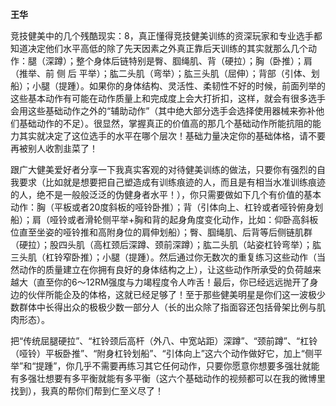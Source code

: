 **王华**

竞技健美中的几个残酷现实：8，真正懂得竞技健美训练的资深玩家和专业选手都知道决定他们水平高低的除了先天因素之外真正靠后天训练的其实就那么几个动作：腿（深蹲）；整个身体后链特别是臀、腘绳肌、背（硬拉）；胸（卧推）；肩（推举、前 侧 后 平举）；肱二头肌（弯举）；肱三头肌（屈伸）；背部（引体、划船）；小腿（提踵）。如果你的身体结构、灵活性、柔韧性不好的时候，前面列举的这些基本动作有可能在动作质量上和完成度上会大打折扣，这样，就会有很多选手会用这些基础动作之外的“辅助动作”（其中绝大部分选手会选择使用器械来弥补他们基础动作的不足）。很显然，掌握真正的价值高的那几个基础动作所能抗阻的能力其实就决定了这位选手的水平在哪个层次！基础力量决定你的基础体格，请不要再被别人收割韭菜了！

跟广大健美爱好者分享一下我真实客观的对待健美训练的做法，只要你有强烈的自我要求（比如就是想要把自己塑造成有训练痕迹的人，而且是有相当水准训练痕迹的人，绝不是一般般泛泛的伪健身者水平！），你只需要做如下几个有价值的基本动作：胸（平板或者20度斜板的哑铃卧推）；背（引体向上、杠铃或者哑铃俯身划船）；肩（哑铃或者滑轮侧平举+胸和背的起身角度变化动作，比如：仰卧高斜板位直至坐姿的哑铃推和高附身位的肩伸划船）；臀、腘绳肌、后背等后侧链肌群（硬拉）；股四头肌（高杠颈后深蹲、颈前深蹲）；肱二头肌（站姿杠铃弯举）；肱三头肌（杠铃窄卧推）；小腿（提踵）。然后通过你无数次的重复练习这些动作（当然动作的质量建立在你拥有良好的身体结构之上），让这些动作所承受的负荷越来越大（直至你的6～12RM强度与力竭程度令人咋舌！最后，你已经远远抛开了身边的伙伴所能企及的体格，这就已经足够了！至于那些健美明星是你们这一波极少数群体中长得出众的极极少数一部分人（长的出众除了指面容还包括骨架比例与肌肉形态）。

把“传统屈腿硬拉”、“杠铃颈后高杆（外八、中宽站距）深蹲”、“颈前蹲”、“杠铃（哑铃）平板卧推”、“附身杠铃划船”、“引体向上”这六个动作做好它，加上“侧平举”和“提踵”，你几乎不需要再练习其它任何动作，只要你愿意你想要多强壮就能有多强壮想要有多平衡就能有多平衡（这六个基础动作的视频都可以在我的微博里找到），我真的帮你们帮到仁至义尽了！